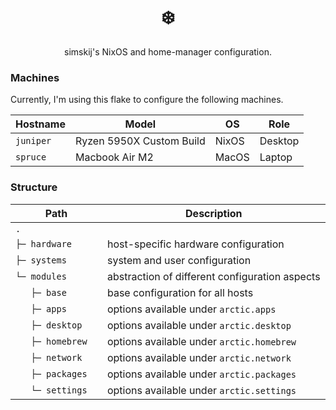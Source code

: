 <div align="center">
  <h1>❄️</h1>
  simskij's NixOS and home-manager configuration.
</div>




### Machines

Currently, I'm using this flake to configure the following machines.

| Hostname  | Model                    | OS     | Role    |
| --------- | ------------------------ | ------ | ------- |
| `juniper` | Ryzen 5950X Custom Build | NixOS  | Desktop |
| `spruce`  | Macbook Air M2           | MacOS  | Laptop  |

### Structure

| Path                 | Description                                     |
| -------------------- | ----------------------------------------------- |
| `.               `   |                                                 |
| `├─ hardware     `   | host-specific hardware configuration            |
| `├─ systems      `   | system and user configuration                   |
| `└─ modules      `   | abstraction of different configuration aspects  |
| `    ├─ base       ` | base configuration for all hosts                |
| `    ├─ apps       ` | options available under `arctic.apps`           |
| `    ├─ desktop    ` | options available under `arctic.desktop`        |
| `    ├─ homebrew   ` | options available under `arctic.homebrew`       |
| `    ├─ network    ` | options available under `arctic.network`        |
| `    ├─ packages   ` | options available under `arctic.packages`       |
| `    └─ settings   ` | options available under `arctic.settings`       |
